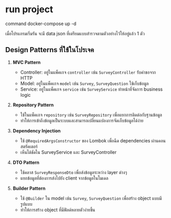# run project 
command docker-compose up -d

เมื่อโปรแกรมเริ่มรัน จะมี data json ที่เตรียมแบบสำรวจตามตัวอย่างไว้ให้อยู่แล้ว 1 ตัว

## Design Patterns ที่ใช้ในโปรเจค

1. **MVC Pattern** 
   - Controller: อยู่ในแพ็คเกจ `controller` เช่น `SurveyController` รับคำขอจาก HTTP
   - Model: อยู่ในแพ็คเกจ `model` เช่น `Survey`, `SurveyQuestion` ใช้เก็บข้อมูล
   - Service: อยู่ในแพ็คเกจ `service` เช่น `SurveyService` ทำหน้าที่จัดการ business logic

2. **Repository Pattern**
   - ใช้ในแพ็คเกจ `repository` เช่น `SurveyRepository` เพื่อแยกการติดต่อกับฐานข้อมูล
   - ทำให้การเข้าถึงข้อมูลเป็นระบบและสามารถเปลี่ยนแปลงการจัดเก็บข้อมูลได้ง่าย

3. **Dependency Injection**
   - ใช้ `@RequiredArgsConstructor` ของ Lombok เพื่อฉีด dependencies ผ่านคอนสตรัคเตอร์
   - เห็นได้ชัดใน SurveyService และ SurveyController

4. **DTO Pattern**
   - ใช้คลาส `SurveyResponseDto` เพื่อส่งข้อมูลระหว่าง layer ต่างๆ
   - แยกข้อมูลที่ต้องการส่งไปยัง client จากข้อมูลในโมเดล

5. **Builder Pattern**
   - ใช้ `@Builder` ใน model เช่น `Survey`, `SurveyQuestion` เพื่อสร้าง object แบบมีรูปแบบ
   - ทำให้การสร้าง object ที่มีฟิลด์หลายตัวง่ายขึ้น